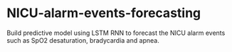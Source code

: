 # NICU-alarm-events-forecasting
Build predictive model using LSTM RNN to forecast the NICU alarm events such as SpO2 desaturation, bradycardia and apnea. 

